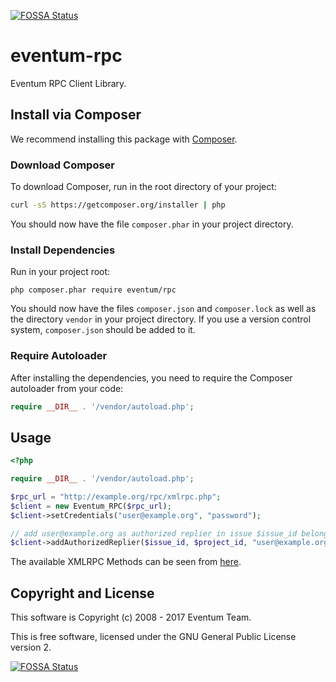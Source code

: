 [![FOSSA Status](https://app.fossa.io/api/projects/git%2Bgithub.com%2Feventum%2Frpc.svg?type=shield)](https://app.fossa.io/projects/git%2Bgithub.com%2Feventum%2Frpc?ref=badge_shield)

eventum-rpc
===========

Eventum RPC Client Library.

## Install via Composer ##

We recommend installing this package with [Composer](http://getcomposer.org/).

### Download Composer ###

To download Composer, run in the root directory of your project:

```bash
curl -sS https://getcomposer.org/installer | php
```

You should now have the file `composer.phar` in your project directory.

### Install Dependencies ###

Run in your project root:

```
php composer.phar require eventum/rpc
```

You should now have the files `composer.json` and `composer.lock` as well as
the directory `vendor` in your project directory. If you use a version control
system, `composer.json` should be added to it.

### Require Autoloader ###

After installing the dependencies, you need to require the Composer autoloader
from your code:

```php
require __DIR__ . '/vendor/autoload.php';
```

## Usage ##

```php
<?php

require __DIR__ . '/vendor/autoload.php';

$rpc_url = "http://example.org/rpc/xmlrpc.php";
$client = new Eventum_RPC($rpc_url);
$client->setCredentials("user@example.org", "password");

// add user@example.org as authorized replier in issue $issue_id belonging to project $project_id
$client->addAuthorizedReplier($issue_id, $project_id, "user@example.org");
```

The available XMLRPC Methods can be seen from [here](XMLRPC.md).

## Copyright and License ##

This software is Copyright (c) 2008 - 2017 Eventum Team.

This is free software, licensed under the GNU General Public License
version 2.


[![FOSSA Status](https://app.fossa.io/api/projects/git%2Bgithub.com%2Feventum%2Frpc.svg?type=large)](https://app.fossa.io/projects/git%2Bgithub.com%2Feventum%2Frpc?ref=badge_large)